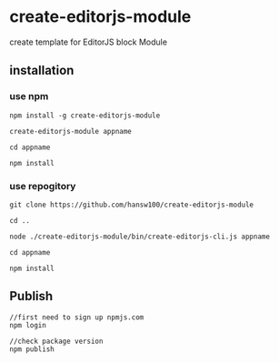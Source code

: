 # create-editorjs-module
create template for EditorJS block Module 


## installation

### use npm

```
npm install -g create-editorjs-module

create-editorjs-module appname

cd appname

npm install
```

### use repogitory

```
git clone https://github.com/hansw100/create-editorjs-module

cd ..

node ./create-editorjs-module/bin/create-editorjs-cli.js appname

cd appname

npm install
```

## Publish

```
//first need to sign up npmjs.com
npm login

//check package version
npm publish
```
